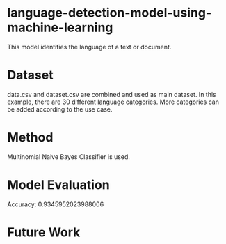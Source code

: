 # language-detection-model-using-machine-learning
This model identifies the language of a text or document.

# Dataset
data.csv and dataset.csv are combined and used as main dataset.
In this example, there are 30 different language categories.
More categories can be added according to the use case.

# Method
Multinomial Naive Bayes Classifier is used.

# Model Evaluation
Accuracy:  0.9345952023988006

# Future Work